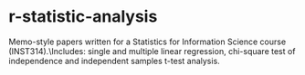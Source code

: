 # r-statistic-analysis

Memo-style papers written for a Statistics for Information Science course (INST314).\Includes: single and multiple linear regression, chi-square test of independence and independent samples t-test analysis. 
